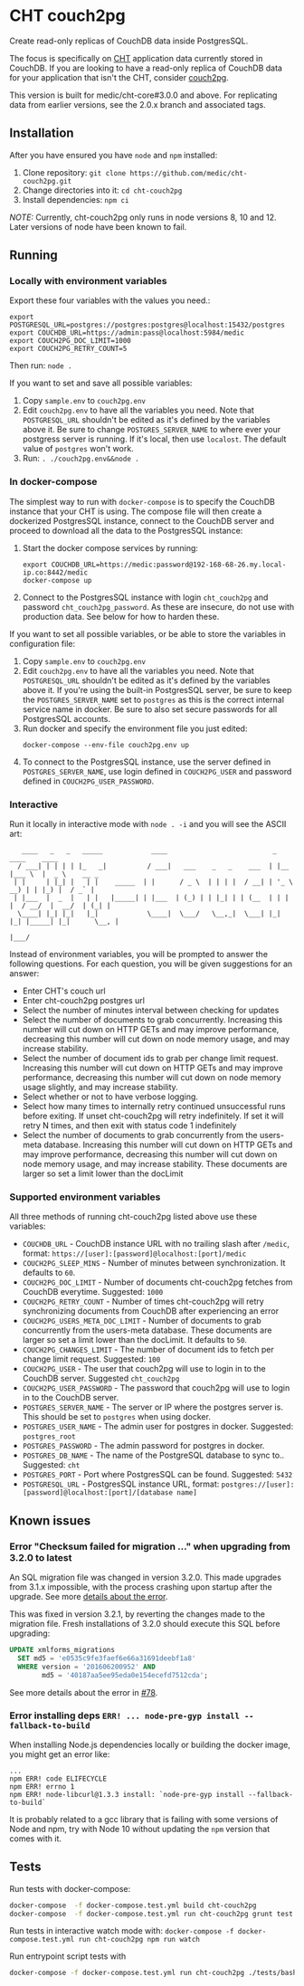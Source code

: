 # CHT couch2pg

Create read-only replicas of CouchDB data inside PostgresSQL.

The focus is specifically on [CHT](https://github.com/medic/cht-core) application data currently stored in CouchDB. If you are looking to have a read-only replica of CouchDB data for your application that isn't the CHT, consider [couch2pg](https://www.npmjs.com/package/couch2pg).

This version is built for medic/cht-core#3.0.0 and above. For replicating data from earlier versions, see the 2.0.x branch and associated tags.

## Installation

After you have ensured you have `node` and `npm` installed: 

1. Clone repository: `git clone https://github.com/medic/cht-couch2pg.git`
2. Change directories into it: `cd cht-couch2pg`
3. Install dependencies: `npm ci`

*NOTE:* Currently, cht-couch2pg only runs in node versions 8, 10 and 12. Later versions of node have been known to fail.

## Running 

### Locally with environment variables

Export these four variables with the values you need.:
```
export POSTGRESQL_URL=postgres://postgres:postgres@localhost:15432/postgres
export COUCHDB_URL=https://admin:pass@localhost:5984/medic
export COUCH2PG_DOC_LIMIT=1000
export COUCH2PG_RETRY_COUNT=5
```

Then run: `node .`

If you want to set and save all possible variables:

1. Copy `sample.env` to `couch2pg.env`
2. Edit `couch2pg.env` to have all the variables you need.  Note that `POSTGRESQL_URL` shouldn't be edited as it's defined by the variables above it. Be sure to change `POSTGRES_SERVER_NAME` to where ever your postgress server is running.  If it's local, then use `localost`. The default value of `postgres` won't work.
3. Run: `. ./couch2pg.env&&node .`

### In docker-compose

The simplest way to run with `docker-compose` is to specify the CouchDB instance that your CHT is using.  The compose file will then create a dockerized PostgresSQL instance, connect to the CouchDB server and proceed to download all the data to the PostgresSQL instance:

1. Start the docker compose services by running:
   ```shell
   export COUCHDB_URL=https://medic:password@192-168-68-26.my.local-ip.co:8442/medic 
   docker-compose up
   ```
2. Connect to the PostgresSQL instance with login `cht_couch2pg` and password `cht_couch2pg_password`. As these are insecure, do not use with production data. See below for how to harden these.

If you want to set all possible variables, or be able to store the variables in configuration file:

1. Copy `sample.env` to `couch2pg.env`
2. Edit `couch2pg.env` to have all the variables you need.  Note that `POSTGRESQL_URL` shouldn't be edited as it's defined by the variables above it. If you're using the built-in PostgresSQL server, be sure to keep the `POSTGRES_SERVER_NAME` set to `postgres` as this is the correct internal service name in docker.  Be sure to also set secure passwords for all PostgresSQL accounts.
3. Run docker and specify the environment file you just edited:
   ```shell
   docker-compose --env-file couch2pg.env up
   ```
3. To connect to the PostgresSQL instance, use the server defined in `POSTGRES_SERVER_NAME`, use login defined in `COUCH2PG_USER` and password  defined in `COUCH2PG_USER_PASSWORD`. 

### Interactive

Run it locally in interactive mode with `node . -i` and you will see the ASCII art:

```shell
   ____   _   _   _____            ____                          _       ____    ____          
  / ___| | | | | |_   _|          / ___|   ___    _   _    ___  | |__   |___ \  |  _ \    __ _ 
 | |     | |_| |   | |    _____  | |      / _ \  | | | |  / __| | '_ \    __) | | |_) |  / _` |
 | |___  |  _  |   | |   |_____| | |___  | (_) | | |_| | | (__  | | | |  / __/  |  __/  | (_| |
  \____| |_| |_|   |_|            \____|  \___/   \__,_|  \___| |_| |_| |_____| |_|      \__, |
                                                                                         |___/ 
```

Instead of environment variables, you will be prompted to answer the following questions. For each question, you will be given suggestions for an answer:

* Enter CHT's couch url
* Enter cht-couch2pg postgres url 
* Select the number of minutes interval between checking for updates 
* Select the number of documents to grab concurrently. Increasing this number will cut down on HTTP GETs and may improve performance, decreasing this number will cut down on node memory usage, and may increase stability.
* Select the number of document ids to grab per change limit request. Increasing this number will cut down on HTTP GETs and may improve performance, decreasing this number will cut down on node memory usage slightly, and may increase stability. 
* Select whether or not to have verbose logging. 
* Select how many times to internally retry continued unsuccessful runs before exiting. If unset cht-couch2pg will retry indefinitely. If set it will retry N times, and then exit with status code 1 indefinitely
* Select the number of documents to grab concurrently from the users-meta database. Increasing this number will cut down on HTTP GETs and may improve performance, decreasing this number will cut down on node memory usage, and may increase stability. These documents are larger so set a limit lower than the docLimit


### Supported environment variables

All three methods of running cht-couch2pg listed above use these variables:

* `COUCHDB_URL` - CouchDB instance URL with no trailing slash after `/medic`, format: `https://[user]:[password]@localhost:[port]/medic`
* `COUCH2PG_SLEEP_MINS` - Number of minutes between synchronization. It defaults to `60`.
* `COUCH2PG_DOC_LIMIT` - Number of documents cht-couch2pg fetches from CouchDB everytime. Suggested: `1000`
* `COUCH2PG_RETRY_COUNT` - Number of times cht-couch2pg will retry synchronizing documents from CouchDB after experiencing an error
* `COUCH2PG_USERS_META_DOC_LIMIT` - Number of documents to grab concurrently from the users-meta database. These documents are larger so set a limit lower than the docLimit. It defaults to `50`.
* `COUCH2PG_CHANGES_LIMIT` - The number of document ids to fetch per change limit request. Suggested: `100`
* `COUCH2PG_USER` - The user that couch2pg will use to login in to the CouchDB server. Suggested `cht_couch2pg`
* `COUCH2PG_USER_PASSWORD` - The password that couch2pg will use to login in to the CouchDB server. 
* `POSTGRES_SERVER_NAME` - The server or IP where the postgres server is. This should be set to `postgres` when using docker.
* `POSTGRES_USER_NAME` - The admin user for postgres in docker. Suggested: `postgres_root`
* `POSTGRES_PASSWORD` - The admin password for postgres in docker. 
* `POSTGRES_DB_NAME` - The name of the PostgreSQL database to sync to.. Suggested: `cht`
* `POSTGRES_PORT` - Port where PostgresSQL can be found. Suggested: `5432`
* `POSTGRESQL_URL` - PostgresSQL instance URL, format: `postgres://[user]:[password]@localhost:[port]/[database name]`

## Known issues

### Error "Checksum failed for migration ..." when upgrading from 3.2.0 to latest

An SQL migration file was changed in version 3.2.0. This made upgrades from 3.1.x impossible, with the process crashing upon startup after the upgrade. See more [details about the error](https://github.com/medic/cht-couch2pg/issues/78).

This was fixed in version 3.2.1, by reverting the changes made to the migration file.
Fresh installations of 3.2.0 should execute this SQL before upgrading:

```sql
UPDATE xmlforms_migrations
  SET md5 = 'e0535c9fe3faef6e66a31691deebf1a8'
  WHERE version = '201606200952' AND
        md5 = '40187aa5ee95eda0e154ecefd7512cda';
```

See more details about the error in [#78](https://github.com/medic/cht-couch2pg/issues/78).

### Error installing deps `ERR! ... node-pre-gyp install --fallback-to-build`

When installing Node.js dependencies locally or building the docker image, you might get an error like:

```
...
npm ERR! code ELIFECYCLE
npm ERR! errno 1
npm ERR! node-libcurl@1.3.3 install: `node-pre-gyp install --fallback-to-build`
```

It is probably related to a gcc library that is failing with some versions of Node and npm, try with Node 10 without updating the `npm` version that comes with it.

## Tests

Run tests with docker-compose:

```bash
docker-compose  -f docker-compose.test.yml build cht-couch2pg
docker-compose  -f docker-compose.test.yml run cht-couch2pg grunt test
```

Run tests in interactive watch mode with: `docker-compose -f docker-compose.test.yml run cht-couch2pg npm run watch`

Run entrypoint script tests with

```bash
docker-compose -f docker-compose.test.yml run cht-couch2pg ./tests/bash/bats/bin/bats  /app/tests/bash/test.bats
```
